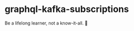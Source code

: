 # graphql-kafka-subscriptions

<!-- INSPIRATIONAL_QUOTE_START -->
Be a lifelong learner, not a know-it-all.
🐶
<!-- INSPIRATIONAL_QUOTE_END -->
